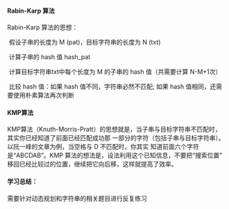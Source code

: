#### Rabin-Karp 算法

Rabin-Karp 算法的思想：

​	假设子串的长度为 M (pat)，目标字符串的长度为 N (txt)

​	计算子串的 hash 值 hash_pat

​	计算目标字符串txt中每个长度为 M 的子串的 hash 值（共需要计算 N-M+1次）

​	比较 hash 值：如果 hash 值不同，字符串必然不匹配; 如果 hash 值相同，还需要使用朴素算法再次判断

#### KMP算法

KMP算法（Knuth-Morris-Pratt）的思想就是，当子串与目标字符串不匹配时，其实你已经知道了前面已经匹配成功那 一部分的字符（包括子串与目标字符串）。以阮一峰的文章为例，当空格与 D 不匹配时，你其实 知道前面六个字符是“ABCDAB”。KMP 算法的想法是，设法利用这个已知信息，不要把“搜索位置” 移回已经比较过的位置，继续把它向后移，这样就提高了效率。

#### 学习总结：

需要针对动态规划和字符串的相关题目进行反复练习

